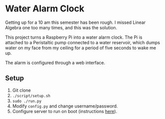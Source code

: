 # Water Alarm Clock

Getting up for a 10 am this semester has been rough. I missed Linear Algebra one too many times, and this was the solution.

This project turns a Raspberry Pi into a water alarm clock. The Pi is attached to a Peristaltic pump connected to a water reservoir, which
dumps water on my face from my ceiling for a period of five seconds to wake me up.

The alarm is configured through a web interface.

## Setup
1. Git clone
2. ```./script/setup.sh```
3. ```sudo ./run.py```
4. Modify ```config.py``` and change username/password.
5. Configure server to run on boot (instructions [here](http://www.stuffaboutcode.com/2012/06/raspberry-pi-run-program-at-start-up.html)).

